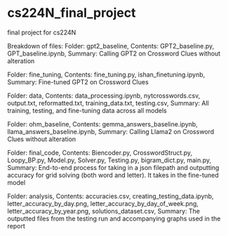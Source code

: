 # cs224N_final_project
final project for cs224N

Breakdown of files:
Folder: gpt2_baseline, Contents: GPT2_baseline.py, GPT_baseline.ipynb, Summary: Calling GPT2 on Crossword Clues without alteration

Folder: fine_tuning, Contents: fine_tuning.py, ishan_finetuning.ipynb, Summary: Fine-tuned GPT2 on Crossword Clues

Folder: data, Contents: data_processing.ipynb, nytcrosswords.csv, output.txt, reformatted.txt, training_data.txt, testing.csv, Summary: All training, testing, and fine-tuning data across all models

Folder: ohm_baseline, Contents: gemma_answers_baseline.ipynb, llama_answers_baseline.ipynb, Summary: Calling Llama2 on Crossword Clues without alteration

Folder: final_code, Contents: Biencoder.py, CrosswordStruct.py, Loopy_BP.py, Model.py, Solver.py, Testing.py, bigram_dict.py, main.py, Summary: End-to-end process for taking in a json filepath and outputting accuracy for grid solving (both word and letter). It takes in the fine-tuned model

Folder: analysis, Contents: accuracies.csv, creating_testing_data.ipynb, letter_accuracy_by_day.png, letter_accuracy_by_day_of_week.png, letter_accuracy_by_year.png, solutions_dataset.csv, Summary: The outputted files from the testing run and accompanying graphs used in the report



